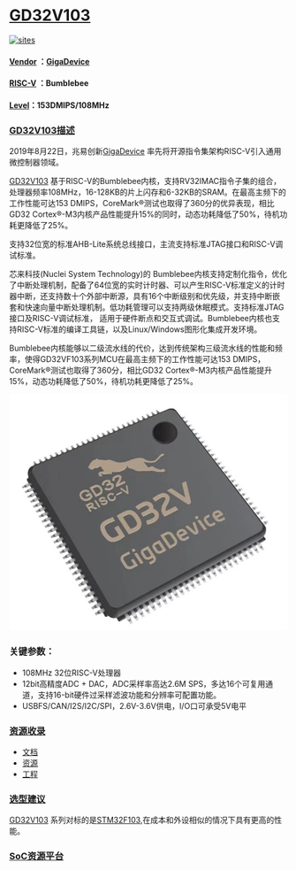 ﻿# [GD32V103](https://github.com/sochub/GD32V103) 

[![sites](http://182.61.61.133/link/resources/docs.png)](https://stop.stops.top) 

#### [Vendor](https://github.com/sochub/Vendor) ：[GigaDevice](https://github.com/sochub/GigaDevice)
#### [RISC-V](https://github.com/sochub/RISC-V) ：Bumblebee 
#### [Level](https://github.com/sochub/Level)：153DMIPS/108MHz

### [GD32V103描述](https://github.com/sochub/GD32V103/wiki) 

2019年8月22日，兆易创新[GigaDevice](https://github.com/sochub/GigaDevice) 率先将开源指令集架构RISC-V引入通用微控制器领域。

[GD32V103](https://github.com/sochub/GD32V103) 基于RISC-V的Bumblebee内核，支持RV32IMAC指令子集的组合，处理器频率108MHz，16-128KB的片上闪存和6-32KB的SRAM。在最高主频下的工作性能可达153 DMIPS，CoreMark®测试也取得了360分的优异表现，相比GD32 Cortex®-M3内核产品性能提升15%的同时，动态功耗降低了50%，待机功耗更降低了25%。

支持32位宽的标准AHB-Lite系统总线接口，主流支持标准JTAG接口和RISC-V调试标准。

芯来科技(Nuclei System Technology)的 Bumblebee内核支持定制化指令，优化了中断处理机制，配备了64位宽的实时计时器、可以产生RISC-V标准定义的计时器中断，还支持数十个外部中断源，具有16个中断级别和优先级，并支持中断嵌套和快速向量中断处理机制。低功耗管理可以支持两级休眠模式。支持标准JTAG接口及RISC-V调试标准， 适用于硬件断点和交互式调试。Bumblebee内核也支持RISC-V标准的编译工具链，以及Linux/Windows图形化集成开发环境。

Bumblebee内核能够以二级流水线的代价，达到传统架构三级流水线的性能和频率，使得GD32VF103系列MCU在最高主频下的工作性能可达153 DMIPS，CoreMark®测试也取得了360分，相比GD32 Cortex®-M3内核产品性能提升15%，动态功耗降低了50%，待机功耗更降低了25%。


[![sites](docs/GD32V.jpg)](http://www.qitas.cn)

### 关键参数：

* 108MHz 32位RISC-V处理器
* 12bit高精度ADC + DAC，ADC采样率高达2.6M SPS，多达16个可复用通道，支持16-bit硬件过采样滤波功能和分辨率可配置功能。
* USBFS/CAN/I2S/I2C/SPI，2.6V-3.6V供电，I/O口可承受5V电平

### [资源收录](https://github.com/sochub/GD32V103)

* [文档](docs/) 
* [资源](src/) 
* [工程](project/) 

### [选型建议](https://github.com/sochub/GD32V)

[GD32V103](https://github.com/sochub/GD32V103) 系列对标的是[STM32F103](https://github.com/sochub/STM32F103),在成本和外设相似的情况下具有更高的性能。 

###  [SoC资源平台](http://www.qitas.cn)   
